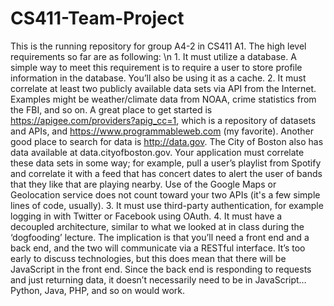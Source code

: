# CS411-Team-Project
This is the running repository for group A4-2 in CS411 A1. The high level requirements so far are as following: \n 1. It must utilize a database. A simple way to meet this requirement is to require a user to store profile information in the database. You’ll also be using it as a cache. 2. It must correlate at least two publicly available data sets via API from the Internet. Examples might be weather/climate data from NOAA, crime statistics from the FBI, and so on. A great place to get started is https://apigee.com/providers?apig_cc=1, which is a repository of datasets and APIs, and https://www.programmableweb.com (my favorite). Another good place to search for data is http://data.gov. The City of Boston also has data available at data.cityofboston.gov. Your application must correlate these data sets in some way; for example, pull a user’s playlist from Spotify and correlate it with a feed that has concert dates to alert the user of bands that they like that are playing nearby. Use of the Google Maps or Geolocation service does not count toward your two APIs (it's a few simple lines of code, usually). 3. It must use third-party authentication, for example logging in with Twitter or Facebook using OAuth. 4. It must have a decoupled architecture, similar to what we looked at in class during the ‘dogfooding’ lecture. The implication is that you’ll need a front end and a back end, and the two will communicate via a RESTful interface. It’s too early to discuss technologies, but this does mean that there will be JavaScript in the front end. Since the back end is responding to requests and just returning data, it doesn’t necessarily need to be in JavaScript…Python, Java, PHP, and so on would work.
